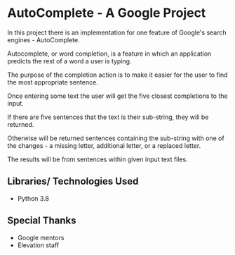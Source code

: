 # AutoComplete - A Google Project

In this project there is an implementation for one feature of Google's search engines - AutoComplete.

Autocomplete, or word completion, is a feature in which an application predicts the rest of a word a user is typing.

The purpose of the completion action is to make it easier for the user to find the most appropriate sentence.

Once entering some text the user will get the five closest completions to the input.

If there are five sentences that the text is their sub-string, they will be returned.

Otherwise will be returned sentences containing the sub-string with one of the changes - a missing letter, additional letter, or a replaced letter.

The results will be from sentences within given input text files.

## Libraries/ Technologies Used
* Python 3.8

## Special Thanks
* Google mentors
* Elevation staff
